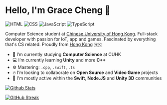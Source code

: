 # Hello, I'm Grace Cheng 👋

![HTML](https://img.shields.io/badge/HTML-Expert-orange)
![CSS](https://img.shields.io/badge/CSS-Expert-blue)
![JavaScript](https://img.shields.io/badge/JavaScript-Expert-yellow)
![TypeScript](https://img.shields.io/badge/TypeScript-Intermediate-lightgrey)

Computer Science student at [Chinese University of Hong Kong](https://www.cuhk.edu.hk/). Full-stack developer with passion for IoT, app and games. Fascinated by everything that's CS related. Proudly from [Hong Kong](https://goo.gl/maps/tUM4JLr2wonrDXJHA) 🇭🇰

- 🏫 I’m currently studying **Computer Science** at CUHK
- 💻 I’m currently learning **Unity** and more **C++**
- ⚙️ Mastering: `.cpp`, `.swift`, `.ts`
- 🔥 I’m looking to collaborate on **Open Source** and **Video Game** projects
- 💬 I'm mostly active within the **Swift**, **Node.JS** and **Unity 3D** communities

[![Github Stats](https://github-readme-stats.vercel.app/api?username=gra-ch&show_icons=true&theme=nord&title_color=fff&text_color=fff&count_private=true&hide_border=true)](https://github.com/gra-ch)

[![GitHub Streak](https://github-readme-streak-stats.herokuapp.com?user=gra-ch&theme=nord&hide_border=true)](https://github.com/gra-ch)
